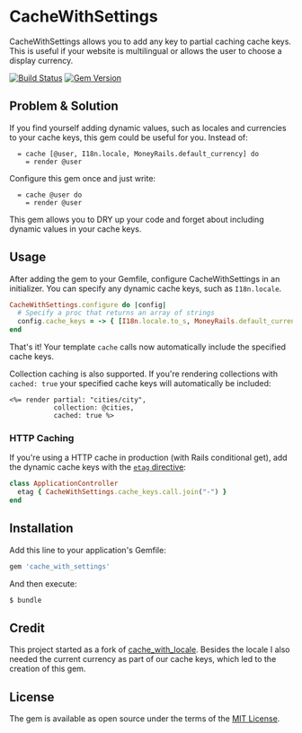 # CacheWithSettings
CacheWithSettings allows you to add any key to partial caching cache keys. This is useful if your website is multilingual or allows the user to choose a display currency.

[![Build Status](https://travis-ci.org/richardvenneman/cache_with_settings.svg?branch=master)](https://travis-ci.org/richardvenneman/cache_with_settings)
[![Gem Version](https://badge.fury.io/rb/cache_with_settings.svg)](https://badge.fury.io/rb/cache_with_settings)

## Problem & Solution
If you find yourself adding dynamic values, such as locales and currencies to your cache keys, this gem could be useful for you. Instead of:

```
  = cache [@user, I18n.locale, MoneyRails.default_currency] do
    = render @user
```

Configure this gem once and just write:

```
  = cache @user do
    = render @user
```

This gem allows you to DRY up your code and forget about including dynamic values in your cache keys.

## Usage
After adding the gem to your Gemfile, configure CacheWithSettings in an initializer. You can specify any dynamic cache keys, such as `I18n.locale`.

```ruby
CacheWithSettings.configure do |config|
  # Specify a proc that returns an array of strings
  config.cache_keys = -> { [I18n.locale.to_s, MoneyRails.default_currency.to_s] }
end
```

That's it! Your template `cache` calls now automatically include the specified cache keys.

Collection caching is also supported. If you're rendering collections with `cached: true` your specified cache keys will automatically be included:

```erb
<%= render partial: "cities/city",
           collection: @cities,
           cached: true %>
```

### HTTP Caching
If you're using a HTTP cache in production (with Rails conditional get), add the dynamic cache keys with the [`etag` directive](https://api.rubyonrails.org/classes/ActionController/ConditionalGet/ClassMethods.html#method-i-etag):

```ruby
class ApplicationController
  etag { CacheWithSettings.cache_keys.call.join("-") }
end
```

## Installation
Add this line to your application's Gemfile:

```ruby
gem 'cache_with_settings'
```

And then execute:
```bash
$ bundle
```

## Credit
This project started as a fork of [cache_with_locale](https://github.com/igorkasyanchuk/cache_with_locale). Besides the locale I also needed the current currency as part of our cache keys, which led to the creation of this gem.

## License
The gem is available as open source under the terms of the [MIT License](https://opensource.org/licenses/MIT).
